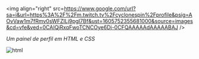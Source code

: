 <img align="right" src=https://www.google.com/url?sa=i&url=https%3A%2F%2Fm.twitch.tv%2Fcyclonespin%2Fprofile&psig=AOvVaw1m7fRmv0sWFZILj9pgI7Bf&ust=1605752355681000&source=images&cd=vfe&ved=0CAIQjRxqFwoTCNCOye6Di-0CFQAAAAAdAAAAABAJ />

*Um painel de perfil em HTML e CSS*

![html](https://img.shields.io/badge/-html-black?style=flat&logo=html)
